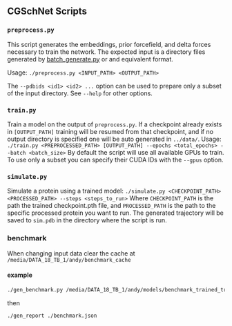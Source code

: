 ## CGSchNet Scripts
### `preprocess.py`
This script generates the embeddings, prior forcefield, and delta forces necessary to train the network. The expected input is a directory files generated by
[batch_generate.py](https://github.com/razvanmarinescu/md/blob/master/daniel_s/notebooks/batch_generate.py) or and equivalent format.

Usage:
```./preprocess.py <INPUT_PATH> <OUTPUT_PATH>```

The `--pdbids <id1> <id2> ...` option can be used to prepare only a subset of the input directory. See `--help` for other options.

### `train.py`

Train a model on the output of `preprocess.py`. If a checkpoint already exists in `[OUTPUT_PATH]` training will be resumed from that checkpoint, and if no output directory is specified one will be auto generated in `../data/`.
Usage:
```./train.py <PREPROCESSED_PATH> [OUTPUT_PATH] --epochs <total_epochs> --batch <batch_size>```
By default the script will use all available GPUs to train. To use only a subset you can specify their CUDA IDs with the  `--gpus` option.

### `simulate.py`
Simulate a protein using a trained model:
```./simulate.py <CHECKPOINT_PATH> <PROCESSED_PATH> --steps <steps_to_run>```
Where `CHECKPOINT_PATH` is the path the trained checkpoint.pth file, and `PROCESSED_PATH` is the path to the specific processed protein you want to run. The generated trajectory will be saved to `sim.pdb` in the directory where the script is run.

### benchmark

When changing input data clear the cache at `/media/DATA_18_TB_1/andy/benchmark_cache`

#### example
```bash
./gen_benchmark.py /media/DATA_18_TB_1/andy/models/benchmark_trained_trp-cage_higher_learning_rate/result-2024.11.06-18.50.45
```

then

```bash
./gen_report ./benchmark.json
```